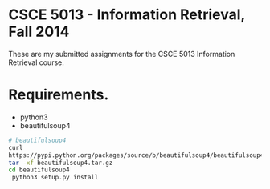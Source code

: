 # CSCE 5013 - Information Retrieval, Fall 2014

These are my submitted assignments for the CSCE 5013 Information
Retrieval course.

# Requirements.

* python3
* beautifulsoup4

```bash
# beautifulsoup4
curl
https://pypi.python.org/packages/source/b/beautifulsoup4/beautifulsoup4-4.3.2.tar.gz > beautifulsoup4.tar.gz
tar -xf beautifulsoup4.tar.gz
cd beautifulsoup4
 python3 setup.py install
```

